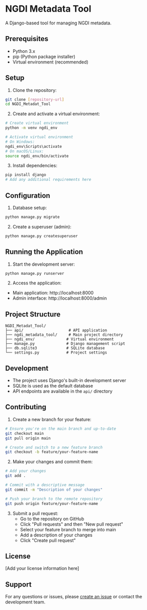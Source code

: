 # NGDI Metadata Tool

A Django-based tool for managing NGDI metadata.

## Prerequisites

- Python 3.x
- pip (Python package installer)
- Virtual environment (recommended)

## Setup

1. Clone the repository:
```bash
git clone [repository-url]
cd NGDI_Metadat_Tool
```

2. Create and activate a virtual environment:
```bash
# Create virtual environment
python -m venv ngdi_env

# Activate virtual environment
# On Windows:
ngdi_env\Scripts\activate
# On macOS/Linux:
source ngdi_env/bin/activate
```

3. Install dependencies:
```bash
pip install django
# Add any additional requirements here
```

## Configuration

1. Database setup:
```bash
python manage.py migrate
```

2. Create a superuser (admin):
```bash
python manage.py createsuperuser
```

## Running the Application

1. Start the development server:
```bash
python manage.py runserver
```

2. Access the application:
- Main application: http://localhost:8000
- Admin interface: http://localhost:8000/admin

## Project Structure

```
NGDI_Metadat_Tool/
├── api/                    # API application
├── ngdi_metadata_tool/     # Main project directory
├── ngdi_env/              # Virtual environment
├── manage.py              # Django management script
├── db.sqlite3             # SQLite database
└── settings.py            # Project settings
```

## Development

- The project uses Django's built-in development server
- SQLite is used as the default database
- API endpoints are available in the `api/` directory

## Contributing

1. Create a new branch for your feature:
```bash
# Ensure you're on the main branch and up-to-date
git checkout main
git pull origin main

# Create and switch to a new feature branch
git checkout -b feature/your-feature-name
```

2. Make your changes and commit them:
```bash
# Add your changes
git add .

# Commit with a descriptive message
git commit -m "Description of your changes"

# Push your branch to the remote repository
git push origin feature/your-feature-name
```

3. Submit a pull request:
   - Go to the repository on GitHub
   - Click "Pull requests" and then "New pull request"
   - Select your feature branch to merge into main
   - Add a description of your changes
   - Click "Create pull request"

## License

[Add your license information here]

## Support

For any questions or issues, please [create an issue](repository-issues-url) or contact the development team. 